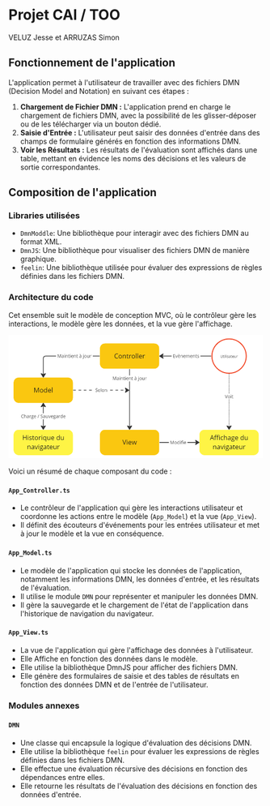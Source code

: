 # Projet CAI / TOO
VELUZ Jesse et ARRUZAS Simon

## Fonctionnement de l'application
L'application permet à l'utilisateur de travailler avec des fichiers DMN (Decision Model and Notation) en suivant ces étapes :

1. **Chargement de Fichier DMN :** L'application prend en charge le chargement de fichiers DMN, avec la possibilité de les glisser-déposer ou de les télécharger via un bouton dédié.
2. **Saisie d'Entrée :** L'utilisateur peut saisir des données d'entrée dans des champs de formulaire générés en fonction des informations DMN.
3. **Voir les Résultats :** Les résultats de l'évaluation sont affichés dans une table, mettant en évidence les noms des décisions et les valeurs de sortie correspondantes.


## Composition de l'application

### Libraries utilisées
- `DmnModdle`: Une bibliothèque pour interagir avec des fichiers DMN au format XML.
- `DmnJS`: Une bibliothèque pour visualiser des fichiers DMN de manière graphique.
- `feelin`: Une bibliothèque utilisée pour évaluer des expressions de règles définies dans les fichiers DMN.

### Architecture du code
Cet ensemble suit le modèle de conception MVC, où le contrôleur gère les interactions, le modèle gère les données, et la vue gère l'affichage.

![`Shéma de l'Architecture`](./img/readme/architecture.png)

Voici un résumé de chaque composant du code :

#### **`App_Controller.ts`**
- Le contrôleur de l'application qui gère les interactions utilisateur et coordonne les actions entre le modèle (`App_Model`) et la vue (`App_View`).
- Il définit des écouteurs d'événements pour les entrées utilisateur et met à jour le modèle et la vue en conséquence.

#### **`App_Model.ts`**
- Le modèle de l'application qui stocke les données de l'application, notamment les informations DMN, les données d'entrée, et les résultats de l'évaluation.
- Il utilise le module `DMN` pour représenter et manipuler les données DMN.
- Il gère la sauvegarde et le chargement de l'état de l'application dans l'historique de navigation du navigateur.

#### **`App_View.ts`**
- La vue de l'application qui gère l'affichage des données à l'utilisateur.
- Elle Affiche en fonction des données dans le modèle.
- Elle utilise la bibliothèque DmnJS pour afficher des fichiers DMN.
- Elle génère des formulaires de saisie et des tables de résultats en fonction des données DMN et de l'entrée de l'utilisateur.

### Modules annexes
#### **`DMN`**
- Une classe qui encapsule la logique d'évaluation des décisions DMN.
- Elle utilise la bibliothèque `feelin` pour évaluer les expressions de règles définies dans les fichiers DMN.
- Elle effectue une évaluation récursive des décisions en fonction des dépendances entre elles.
- Elle retourne les résultats de l'évaluation des décisions en fonction des données d'entrée.